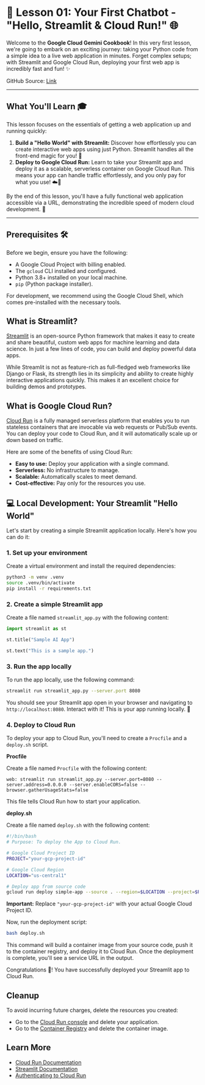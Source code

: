 # 🚀 Lesson 01: Your First Chatbot - "Hello, Streamlit & Cloud Run!" 🌐

Welcome to the **Google Cloud Gemini Cookbook**! In this very first lesson, we're going to embark on an exciting journey: taking your Python code from a simple idea to a live web application in minutes. Forget complex setups; with Streamlit and Google Cloud Run, deploying your first web app is incredibly fast and fun! ✨


GitHub Source: [Link](https://github.com/msampathkumar/msampathkumar.github.io/tree/master/docs/google-cloud-gemini-cookbook/)

---

## What You'll Learn 🎓

This lesson focuses on the essentials of getting a web application up and running quickly:

1.  **Build a "Hello World" with Streamlit:** Discover how effortlessly you can create interactive web apps using just Python. Streamlit handles all the front-end magic for you! 🐍
2.  **Deploy to Google Cloud Run:** Learn to take your Streamlit app and deploy it as a scalable, serverless container on Google Cloud Run. This means your app can handle traffic effortlessly, and you only pay for what you use! ☁️💸

By the end of this lesson, you'll have a fully functional web application accessible via a URL, demonstrating the incredible speed of modern cloud development. 🚀

---

## Prerequisites 🛠️

Before we begin, ensure you have the following:

* A Google Cloud Project with billing enabled.
* The `gcloud` CLI installed and configured.
* Python 3.8+ installed on your local machine.
* `pip` (Python package installer).

For development, we recommend using the Google Cloud Shell, which comes pre-installed with the necessary tools.

## What is Streamlit?

[Streamlit](https://streamlit.io/) is an open-source Python framework that makes it easy to create and share beautiful, custom web apps for machine learning and data science. In just a few lines of code, you can build and deploy powerful data apps.

While Streamlit is not as feature-rich as full-fledged web frameworks like Django or Flask, its strength lies in its simplicity and ability to create highly interactive applications quickly. This makes it an excellent choice for building demos and prototypes.

## What is Google Cloud Run?

[Cloud Run](https://cloud.google.com/run) is a fully managed serverless platform that enables you to run stateless containers that are invocable via web requests or Pub/Sub events. You can deploy your code to Cloud Run, and it will automatically scale up or down based on traffic.

Here are some of the benefits of using Cloud Run:

*   **Easy to use:** Deploy your application with a single command.
*   **Serverless:** No infrastructure to manage.
*   **Scalable:** Automatically scales to meet demand.
*   **Cost-effective:** Pay only for the resources you use.

## 💻 Local Development: Your Streamlit "Hello World"

Let's start by creating a simple Streamlit application locally. Here's how you can do it:

### 1. Set up your environment

Create a virtual environment and install the required dependencies:

```bash
python3 -m venv .venv
source .venv/bin/activate
pip install -r requirements.txt
```

### 2. Create a simple Streamlit app

Create a file named `streamlit_app.py` with the following content:

```python
import streamlit as st

st.title("Sample AI App")

st.text("This is a sample app.")
```

### 3. Run the app locally

To run the app locally, use the following command:

```bash
streamlit run streamlit_app.py --server.port 8080
```

You should see your Streamlit app open in your browser and navigating to `http://localhost:8080`.
Interact with it!  This is your app running locally. 🚀


### 4. Deploy to Cloud Run

To deploy your app to Cloud Run, you'll need to create a `Procfile` and a `deploy.sh` script.

**Procfile**

Create a file named `Procfile` with the following content:

```
web: streamlit run streamlit_app.py --server.port=8080 --server.address=0.0.0.0 --server.enableCORS=false --browser.gatherUsageStats=false
```

This file tells Cloud Run how to start your application.

**deploy.sh**

Create a file named `deploy.sh` with the following content:

```bash
#!/bin/bash
# Purpose: To deploy the App to Cloud Run.

# Google Cloud Project ID
PROJECT="your-gcp-project-id"

# Google Cloud Region
LOCATION="us-central1"

# Deploy app from source code
gcloud run deploy simple-app --source . --region=$LOCATION --project=$PROJECT --allow-unauthenticated
```

**Important:** Replace `"your-gcp-project-id"` with your actual Google Cloud Project ID.

Now, run the deployment script:

```bash
bash deploy.sh
```

This command will build a container image from your source code, push it to the container registry, and deploy it to Cloud Run. Once the deployment is complete, you'll see a service URL in the output.

Congratulations 🎉! You have successfully deployed your Streamlit app to Cloud Run.

## Cleanup

To avoid incurring future charges, delete the resources you created:

*   Go to the [Cloud Run console](https://console.cloud.google.com/run) and delete your application.
*   Go to the [Container Registry](https://console.cloud.google.com/gcr) and delete the container image.

## Learn More

*   [Cloud Run Documentation](https://cloud.google.com/run/docs)
*   [Streamlit Documentation](https://docs.streamlit.io/)
*   [Authenticating to Cloud Run](https://cloud.google.com/run/docs/authenticating/overview)
